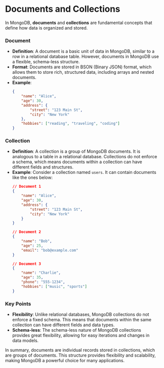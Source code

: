 # Documents and Collections

In MongoDB, **documents** and **collections** are fundamental concepts that define how data is organized and stored.

### Document
- **Definition**: A document is a basic unit of data in MongoDB, similar to a row in a relational database table. However, documents in MongoDB use a flexible, schema-less structure.
- **Format**: Documents are stored in BSON (Binary JSON) format, which allows them to store rich, structured data, including arrays and nested documents.
- **Example**:
  ```json
  {
      "name": "Alice",
      "age": 30,
      "address": {
          "street": "123 Main St",
          "city": "New York"
      },
      "hobbies": ["reading", "traveling", "coding"]
  }
  ```

### Collection
- **Definition**: A collection is a group of MongoDB documents. It is analogous to a table in a relational database. Collections do not enforce a schema, which means documents within a collection can have different fields and structures.
- **Example**: Consider a collection named `users`. It can contain documents like the ones below:
  ```json
  // Document 1
  {
      "name": "Alice",
      "age": 30,
      "address": {
          "street": "123 Main St",
          "city": "New York"
      }
  }

  // Document 2
  {
      "name": "Bob",
      "age": 25,
      "email": "bob@example.com"
  }

  // Document 3
  {
      "name": "Charlie",
      "age": 35,
      "phone": "555-1234",
      "hobbies": ["music", "sports"]
  }
  ```

### Key Points
- **Flexibility**: Unlike relational databases, MongoDB collections do not enforce a fixed schema. This means that documents within the same collection can have different fields and data types.
- **Schema-less**: The schema-less nature of MongoDB collections provides great flexibility, allowing for easy iterations and changes in data models.

In summary, documents are individual records stored in collections, which are groups of documents. This structure provides flexibility and scalability, making MongoDB a powerful choice for many applications.
